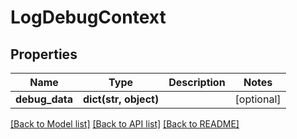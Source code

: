 # LogDebugContext

## Properties
Name | Type | Description | Notes
------------ | ------------- | ------------- | -------------
**debug_data** | **dict(str, object)** |  | [optional] 

[[Back to Model list]](../README.md#documentation-for-models) [[Back to API list]](../README.md#documentation-for-api-endpoints) [[Back to README]](../README.md)

